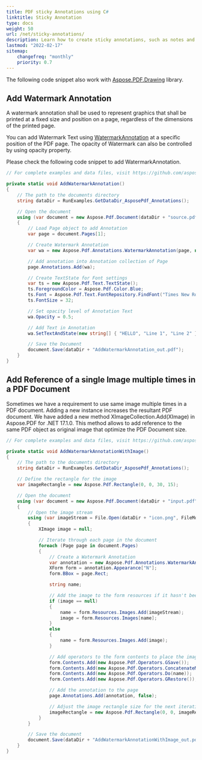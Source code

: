 ```yaml
---
title: PDF sticky Annotations using C#
linktitle: Sticky Annotation
type: docs
weight: 50
url: /net/sticky-annotations/
description: Learn how to create sticky annotations, such as notes and highlights, in PDFs using Aspose.PDF in .NET.
lastmod: "2022-02-17"
sitemap:
    changefreq: "monthly"
    priority: 0.7
---
```

<script type="application/ld+json">
{
    "@context": "https://schema.org",
    "@type": "TechArticle",
    "headline": "PDF sticky Annotations using C#",
    "alternativeHeadline": "Add Sticky Watermark Annotations to PDF with C#",
    "abstract": "Introducing the new PDF Sticky Annotations feature in C#, which allows users to create and customize watermark annotations directly within PDF documents. This functionality supports setting specific text positions, controlling opacity, and efficiently reusing images, enhancing the overall document presentation while optimizing file sizes",
    "author": {
        "@type": "Person",
        "name": "Anastasiia Holub",
        "givenName": "Anastasiia",
        "familyName": "Holub",
        "url": "https://www.linkedin.com/in/anastasiia-holub-750430225/"
    },
    "genre": "pdf document generation",
    "keywords": "PDF sticky annotations, C# sticky annotations, Watermark Annotation, Aspose.PDF.Drawing, PDF document generation, opacity property, XImageCollection, optimize PDF size",
    "wordcount": "453",
    "proficiencyLevel": "Beginner",
    "publisher": {
        "@type": "Organization",
        "name": "Aspose.PDF for .NET",
        "url": "https://products.aspose.com/pdf",
        "logo": "https://www.aspose.cloud/templates/aspose/img/products/pdf/aspose_pdf-for-net.svg",
        "alternateName": "Aspose",
        "sameAs": [
            "https://facebook.com/aspose.pdf/",
            "https://twitter.com/asposepdf",
            "https://www.youtube.com/channel/UCmV9sEg_QWYPi6BJJs7ELOg/featured",
            "https://www.linkedin.com/company/aspose",
            "https://stackoverflow.com/questions/tagged/aspose",
            "https://aspose.quora.com/",
            "https://aspose.github.io/"
        ],
        "contactPoint": [
            {
                "@type": "ContactPoint",
                "telephone": "+1 903 306 1676",
                "contactType": "sales",
                "areaServed": "US",
                "availableLanguage": "en"
            },
            {
                "@type": "ContactPoint",
                "telephone": "+44 141 628 8900",
                "contactType": "sales",
                "areaServed": "GB",
                "availableLanguage": "en"
            },
            {
                "@type": "ContactPoint",
                "telephone": "+61 2 8006 6987",
                "contactType": "sales",
                "areaServed": "AU",
                "availableLanguage": "en"
            }
        ]
    },
    "url": "/net/sticky-annotations/",
    "mainEntityOfPage": {
        "@type": "WebPage",
        "@id": "/net/sticky-annotations/"
    },
    "dateModified": "2024-11-25",
    "description": "This topic about sticky annotations, as an example we shows the Watermark Annotation in the text."
}
</script>

The following code snippet also work with [Aspose.PDF.Drawing](/pdf/net/drawing/) library.

## Add Watermark Annotation

A watermark annotation shall be used to represent graphics that shall be printed at a fixed size and position on a page, regardless of the dimensions of the printed page.

You can add Watermark Text using [WatermarkAnnotation](https://reference.aspose.com/pdf/net/aspose.pdf.annotations/watermarkannotation) at a specific position of the PDF page. The opacity of Watermark can also be controlled by using opacity property.

Please check the following code snippet to add WatermarkAnnotation.

```csharp
// For complete examples and data files, visit https://github.com/aspose-pdf/Aspose.PDF-for-.NET

private static void AddWatermarkAnnotation()
{
    // The path to the documents directory
    string dataDir = RunExamples.GetDataDir_AsposePdf_Annotations();

    // Open the document
    using (var document = new Aspose.Pdf.Document(dataDir + "source.pdf"))
	{
		// Load Page object to add Annotation
		var page = document.Pages[1];

		// Create Watermark Annotation
		var wa = new Aspose.Pdf.Annotations.WatermarkAnnotation(page, new Aspose.Pdf.Rectangle(100, 500, 400, 600));

		// Add annotation into Annotation collection of Page
		page.Annotations.Add(wa);

		// Create TextState for Font settings
		var ts = new Aspose.Pdf.Text.TextState();
		ts.ForegroundColor = Aspose.Pdf.Color.Blue;
		ts.Font = Aspose.Pdf.Text.FontRepository.FindFont("Times New Roman");
		ts.FontSize = 32;

		// Set opacity level of Annotation Text
		wa.Opacity = 0.5;

		// Add Text in Annotation
		wa.SetTextAndState(new string[] { "HELLO", "Line 1", "Line 2" }, ts);

		// Save the Document
		document.Save(dataDir + "AddWatermarkAnnotation_out.pdf");
	}
}
```

## Add Reference of a single Image multiple times in a PDF Document

Sometimes we have a requirement to use same image multiple times in a PDF document. Adding a new instance increases the resultant PDF document. We have added a new method XImageCollection.Add(XImage) in Aspose.PDF for .NET 17.1.0. This method allows to add reference to the same PDF object as original image that optimize the PDF Document size.

```csharp
// For complete examples and data files, visit https://github.com/aspose-pdf/Aspose.PDF-for-.NET

private static void AddWatermarkAnnotationWithImage()
{
    // The path to the documents directory
    string dataDir = RunExamples.GetDataDir_AsposePdf_Annotations();

    // Define the rectangle for the image
    var imageRectangle = new Aspose.Pdf.Rectangle(0, 0, 30, 15);

    // Open the document
    using (var document = new Aspose.Pdf.Document(dataDir + "input.pdf"))
	{
		// Open the image stream
		using (var imageStream = File.Open(dataDir + "icon.png", FileMode.Open))
		{
			XImage image = null;

			// Iterate through each page in the document
			foreach (Page page in document.Pages)
			{
				// Create a Watermark Annotation
				var annotation = new Aspose.Pdf.Annotations.WatermarkAnnotation(page, page.Rect);
				XForm form = annotation.Appearance["N"];
				form.BBox = page.Rect;

				string name;

				// Add the image to the form resources if it hasn't been added yet
				if (image == null)
				{
					name = form.Resources.Images.Add(imageStream);
					image = form.Resources.Images[name];
				}
				else
				{
					name = form.Resources.Images.Add(image);
				}

				// Add operators to the form contents to place the image
				form.Contents.Add(new Aspose.Pdf.Operators.GSave());
				form.Contents.Add(new Aspose.Pdf.Operators.ConcatenateMatrix(new Aspose.Pdf.Matrix(imageRectangle.Width, 0, 0, imageRectangle.Height, 0, 0)));
				form.Contents.Add(new Aspose.Pdf.Operators.Do(name));
				form.Contents.Add(new Aspose.Pdf.Operators.GRestore());

				// Add the annotation to the page
				page.Annotations.Add(annotation, false);

				// Adjust the image rectangle size for the next iteration
				imageRectangle = new Aspose.Pdf.Rectangle(0, 0, imageRectangle.Width * 1.01, imageRectangle.Height * 1.01);
			}
		}

		// Save the document
		document.Save(dataDir + "AddWatermarkAnnotationWithImage_out.pdf");
	}
}
```

<script type="application/ld+json">
{
    "@context": "http://schema.org",
    "@type": "SoftwareApplication",
    "name": "Aspose.PDF for .NET Library",
    "image": "https://www.aspose.cloud/templates/aspose/img/products/pdf/aspose_pdf-for-net.svg",
    "url": "https://www.aspose.com/",
    "publisher": {
        "@type": "Organization",
        "name": "Aspose.PDF",
        "url": "https://products.aspose.com/pdf",
        "logo": "https://www.aspose.cloud/templates/aspose/img/products/pdf/aspose_pdf-for-net.svg",
        "alternateName": "Aspose",
        "sameAs": [
            "https://facebook.com/aspose.pdf/",
            "https://twitter.com/asposepdf",
            "https://www.youtube.com/channel/UCmV9sEg_QWYPi6BJJs7ELOg/featured",
            "https://www.linkedin.com/company/aspose",
            "https://stackoverflow.com/questions/tagged/aspose",
            "https://aspose.quora.com/",
            "https://aspose.github.io/"
        ],
        "contactPoint": [
            {
                "@type": "ContactPoint",
                "telephone": "+1 903 306 1676",
                "contactType": "sales",
                "areaServed": "US",
                "availableLanguage": "en"
            },
            {
                "@type": "ContactPoint",
                "telephone": "+44 141 628 8900",
                "contactType": "sales",
                "areaServed": "GB",
                "availableLanguage": "en"
            },
            {
                "@type": "ContactPoint",
                "telephone": "+61 2 8006 6987",
                "contactType": "sales",
                "areaServed": "AU",
                "availableLanguage": "en"
            }
        ]
    },
    "offers": {
        "@type": "Offer",
        "price": "1199",
        "priceCurrency": "USD"
    },
    "applicationCategory": "PDF Manipulation Library for .NET",
    "downloadUrl": "https://www.nuget.org/packages/Aspose.PDF/",
    "operatingSystem": "Windows, MacOS, Linux",
    "screenshot": "https://docs.aspose.com/pdf/net/create-pdf-document/screenshot.png",
    "softwareVersion": "2022.1",
    "aggregateRating": {
        "@type": "AggregateRating",
        "ratingValue": "5",
        "ratingCount": "16"
    }
}
</script>
